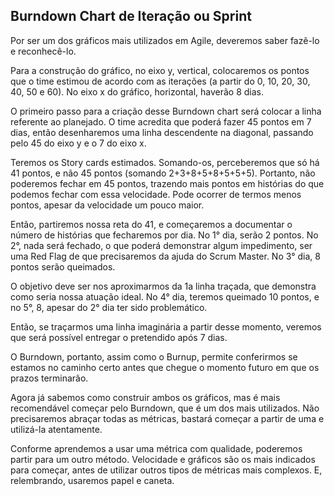 ## Burndown Chart de Iteração ou Sprint

Por ser um dos gráficos mais utilizados em Agile, deveremos saber fazê-lo e reconhecê-lo.

Para a construção do gráfico, no eixo y, vertical, colocaremos os pontos que o time estimou de acordo com as iterações (a partir do 0, 10, 20, 30, 40, 50 e 60). No eixo x do gráfico, horizontal, haverão 8 dias.

O primeiro passo para a criação desse Burndown chart será colocar a linha referente ao planejado. O time acredita que poderá fazer 45 pontos em 7 dias, então desenharemos uma linha descendente na diagonal, passando pelo 45 do eixo y e o 7 do eixo x.

Teremos os Story cards estimados. Somando-os, perceberemos que só há 41 pontos, e não 45 pontos (somando 2+3+8+5+8+5+5+5). Portanto, não poderemos fechar em 45 pontos, trazendo mais pontos em histórias do que podemos fechar com essa velocidade. Pode ocorrer de termos menos pontos, apesar da velocidade um pouco maior.

Então, partiremos nossa reta do 41, e começaremos a documentar o número de histórias que fecharemos por dia. No 1° dia, serão 2 pontos. No 2°, nada será fechado, o que poderá demonstrar algum impedimento, ser uma Red Flag de que precisaremos da ajuda do Scrum Master. No 3° dia, 8 pontos serão queimados.

O objetivo deve ser nos aproximarmos da 1a linha traçada, que demonstra como seria nossa atuação ideal. No 4° dia, teremos queimado 10 pontos, e no 5°, 8, apesar do 2° dia ter sido problemático.

Então, se traçarmos uma linha imaginária a partir desse momento, veremos que será possível entregar o pretendido após 7 dias.

O Burndown, portanto, assim como o Burnup, permite conferirmos se estamos no caminho certo antes que chegue o momento futuro em que os prazos terminarão.

Agora já sabemos como construir ambos os gráficos, mas é mais recomendável começar pelo Burndown, que é um dos mais utilizados. Não precisaremos abraçar todas as métricas, bastará começar a partir de uma e utilizá-la atentamente.

Conforme aprendemos a usar uma métrica com qualidade, poderemos partir para um outro método. Velocidade e gráficos são os mais indicados para começar, antes de utilizar outros tipos de métricas mais complexos. E, relembrando, usaremos papel e caneta.
